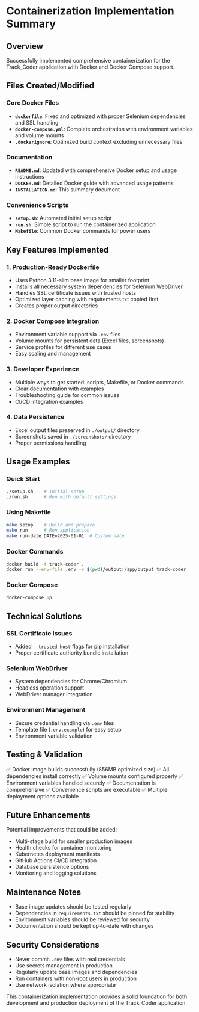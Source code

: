 # Containerization Implementation Summary

## Overview
Successfully implemented comprehensive containerization for the Track_Coder application with Docker and Docker Compose support.

## Files Created/Modified

### Core Docker Files
- **`dockerfile`**: Fixed and optimized with proper Selenium dependencies and SSL handling
- **`docker-compose.yml`**: Complete orchestration with environment variables and volume mounts
- **`.dockerignore`**: Optimized build context excluding unnecessary files

### Documentation
- **`README.md`**: Updated with comprehensive Docker setup and usage instructions
- **`DOCKER.md`**: Detailed Docker guide with advanced usage patterns
- **`INSTALLATION.md`**: This summary document

### Convenience Scripts
- **`setup.sh`**: Automated initial setup script
- **`run.sh`**: Simple script to run the containerized application
- **`Makefile`**: Common Docker commands for power users

## Key Features Implemented

### 1. Production-Ready Dockerfile
- Uses Python 3.11-slim base image for smaller footprint
- Installs all necessary system dependencies for Selenium WebDriver
- Handles SSL certificate issues with trusted hosts
- Optimized layer caching with requirements.txt copied first
- Creates proper output directories

### 2. Docker Compose Integration
- Environment variable support via `.env` files
- Volume mounts for persistent data (Excel files, screenshots)
- Service profiles for different use cases
- Easy scaling and management

### 3. Developer Experience
- Multiple ways to get started: scripts, Makefile, or Docker commands
- Clear documentation with examples
- Troubleshooting guide for common issues
- CI/CD integration examples

### 4. Data Persistence
- Excel output files preserved in `./output/` directory
- Screenshots saved in `./screenshots/` directory
- Proper permissions handling

## Usage Examples

### Quick Start
```bash
./setup.sh    # Initial setup
./run.sh      # Run with default settings
```

### Using Makefile
```bash
make setup    # Build and prepare
make run      # Run application
make run-date DATE=2025-01-01  # Custom date
```

### Docker Commands
```bash
docker build -t track-coder .
docker run --env-file .env -v $(pwd)/output:/app/output track-coder
```

### Docker Compose
```bash
docker-compose up
```

## Technical Solutions

### SSL Certificate Issues
- Added `--trusted-host` flags for pip installation
- Proper certificate authority bundle installation

### Selenium WebDriver
- System dependencies for Chrome/Chromium
- Headless operation support
- WebDriver manager integration

### Environment Management
- Secure credential handling via `.env` files
- Template file (`.env.example`) for easy setup
- Environment variable validation

## Testing & Validation

✅ Docker image builds successfully (856MB optimized size)
✅ All dependencies install correctly
✅ Volume mounts configured properly
✅ Environment variables handled securely
✅ Documentation is comprehensive
✅ Convenience scripts are executable
✅ Multiple deployment options available

## Future Enhancements

Potential improvements that could be added:
- Multi-stage build for smaller production images
- Health checks for container monitoring
- Kubernetes deployment manifests
- GitHub Actions CI/CD integration
- Database persistence options
- Monitoring and logging solutions

## Maintenance Notes

- Base image updates should be tested regularly
- Dependencies in `requirements.txt` should be pinned for stability
- Environment variables should be reviewed for security
- Documentation should be kept up-to-date with changes

## Security Considerations

- Never commit `.env` files with real credentials
- Use secrets management in production
- Regularly update base images and dependencies
- Run containers with non-root users in production
- Use network isolation where appropriate

This containerization implementation provides a solid foundation for both development and production deployment of the Track_Coder application.